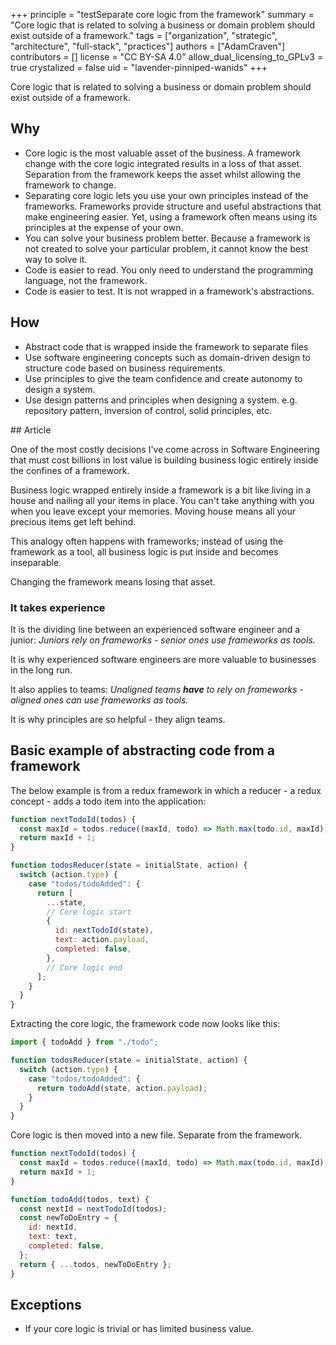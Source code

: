+++
principle = "testSeparate core logic from the framework"
summary = "Core logic that is related to solving a business or domain problem should exist outside of a framework."
tags = ["organization", "strategic", "architecture", "full-stack", "practices"]
authors = ["AdamCraven"]
contributors = []
license = "CC BY-SA 4.0"
allow_dual_licensing_to_GPLv3 = true
crystalized = false
uid = "lavender-pinniped-wanids"
+++

Core logic that is related to solving a business or domain problem should exist outside of a framework.

## Why

- Core logic is the most valuable asset of the business. A framework change with the core logic integrated results in a loss of that asset. Separation from the framework keeps the asset whilst allowing the framework to change.
- Separating core logic lets you use your own principles instead of the frameworks. Frameworks provide structure and useful abstractions that make engineering easier. Yet, using a framework often means using its principles at the expense of your own.
- You can solve your business problem better. Because a framework is not created to solve your particular problem, it cannot know the best way to solve it.
- Code is easier to read. You only need to understand the programming language, not the framework.
- Code is easier to test. It is not wrapped in a framework's abstractions.
## How

* Abstract code that is wrapped inside the framework to separate files
* Use software engineering concepts such as domain-driven design to structure code based on business requirements.
* Use principles to give the team confidence and create autonomy to design a system.
* Use design patterns and principles when designing a system. e.g. repository pattern, inversion of control, solid principles, etc.

## Article

One of the most costly decisions I've come across in Software Engineering that must cost billions in lost value is building business logic entirely inside the confines of a framework.

Business logic wrapped entirely inside a framework is a bit like living in a house and nailing all your items in place. You can't take anything with you when you leave except your memories. Moving house means all your precious items get left behind.

This analogy often happens with frameworks; instead of using the framework as a tool, all business logic is put inside and becomes inseparable.

Changing the framework means losing that asset.

### It takes experience

It is the dividing line between an experienced software engineer and a junior: *Juniors rely on frameworks - senior ones use frameworks as tools.*

It is why experienced software engineers are more valuable to businesses in the long run.

It also applies to teams: *Unaligned teams **have** to rely on frameworks - aligned ones can use frameworks as tools.*

It is why principles are so helpful - they align teams.

## Basic example of abstracting code from a framework

The below example is from a redux framework in which a reducer - a redux concept - adds a todo item into the application:

```js
function nextTodoId(todos) {
  const maxId = todos.reduce((maxId, todo) => Math.max(todo.id, maxId), -1);
  return maxId + 1;
}

function todosReducer(state = initialState, action) {
  switch (action.type) {
    case "todos/todoAdded": {
      return [
        ...state,
        // Core logic start
        {
          id: nextTodoId(state),
          text: action.payload,
          completed: false,
        },
        // Core logic end
      ];
    }
  }
}
```

Extracting the core logic, the framework code now looks like this:

```js
import { todoAdd } from "./todo";

function todosReducer(state = initialState, action) {
  switch (action.type) {
    case "todos/todoAdded": {
      return todoAdd(state, action.payload);
    }
  }
}
```

Core logic is then moved into a new file. Separate from the framework.

```js
function nextTodoId(todos) {
  const maxId = todos.reduce((maxId, todo) => Math.max(todo.id, maxId), -1);
  return maxId + 1;
}

function todoAdd(todos, text) {
  const nextId = nextTodoId(todos);
  const newToDoEntry = {
    id: nextId,
    text: text,
    completed: false,
  };
  return { ...todos, newToDoEntry };
}
```

## Exceptions

- If your core logic is trivial or has limited business value.
